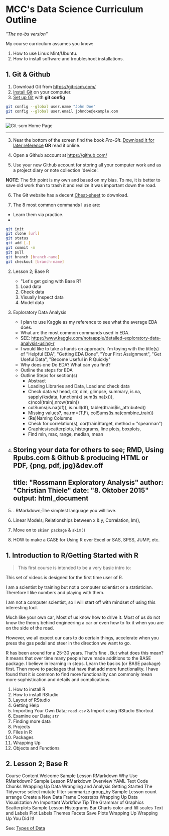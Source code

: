 # MCC's Data Science Curriculum Outline

*"The no-bs version"*

My course curriculum assumes you know:
1. How to use Linux Mint/Ubuntu. 
2. How to install software and troubleshoot installations.

## 1. Git & Github

1. Download Git from https://git-scm.com/
2. [Install Git](https://git-scm.com/book/en/v2/Getting-Started-Installing-Git) on your computer.
3. [Set up Git](https://git-scm.com/book/en/v2/Getting-Started-First-Time-Git-Setup) with **git config**

```bash
git config --global user.name "John Doe"
git config --global user.email johndoe@example.com
```

---

![Git-scm Home Page](https://github.com/mccurcio/mcc-ds-material/blob/master/assets/gitscm.png)

---

3. Near the bottom of the screen find the book *Pro-Git*. [Download it for later reference](https://git-scm.com/book/en/v2) **OR** read it online.

4. Open a Github account at https://github.com/

5. Use your new Github account for storing all your computer work and as a project diary or note collection 'device'.

**NOTE**: The 5th point is my own and based on my bias. To me, it is better to save old work than to trash it and realize it was important down the road.

6. The Git website has a decent [Cheat-sheet](https://training.github.com/downloads/github-git-cheat-sheet.pdf) to download.

6. The 8 most common commands I use are:

- Learn them via practice.
- 


```bash
git init
git clone [url]
git status
git add [.]
git commit -m 
git pull
git branch [branch-name]
git checkout [branch-name]
```




2. Lesson 2; Base R
    - "Let's get going with Base R?
    1. Load data
    2. Check data
    3. Visually Inspect data
    4. Model data
4. Exploratory Data Analysis
    - I plan to use Kaggle as my reference to see what the average EDA does.
    - What are the most common commands used in EDA.
    - SEE: https://www.kaggle.com/notaapple/detailed-exploratory-data-analysis-using-r
    - I would like to take a hands on approach. I'm toying with the title(s) of "Helpful EDA", "Getting EDA Done", "Your First Assignment", "Get Useful Data", "Become Useful in R Quickly"
    - Why does one Do EDA? What can you find?
    - Outline the steps for EDA
    - Outline Steps for section(s)
        - Abstract
        - Loading Libraries and Data, Load and check data
        - Check data w/ head, str, dim, glimpse, summary, is.na, sapply(ksdata, function(x) sum(is.na(x))), c(ncol(train),nrow(train))
        - colSums(is.na(df)), is.null(df), table(dtrain$is_attributed))
        - Missing values?, na.rm=(T,F), colSums(is.na(combine_train))
        - (Re)Naming Columns
        - Check for correlation(s),  cor(train$target, method = "spearman")
        - Graphics/scatterplots, histograms, line plots, boxplots, 
        - Find min, max, range, median, mean
5. Storing your data for others to see; RMD, Using Rpubs.com & Github & producing HTML or PDF, {png, pdf, jpg}&dev.off
    ---
    title: "Rossmann Exploratory Analysis"
    author: "Christian Thiele"
    date: "8. Oktober 2015"
    output: html_document
    ---
6. . RMarkdown;The simplest language you will love.
7. Linear Models; Relationships between x & y, Correlation, lm(), 

8. Move on to `skimr package` & `skim()`
9. HOW to make a CASE for Using R over Excel or SAS, SPSS, JUMP, etc.

## 1. Introduction to R/Getting Started with R

>This first course is intended to be a very basic intro to:

This set of videos is designed for the first time user of R.

I am a scientist by training but not a computer scientist or a statistician. Therefore I like numbers and playing with them. 

I am not a computer scientist, so I will start off with mindset of using this interesting tool.

Much like your own car, Most of us know how to drive it. Most of us do not know the theory behind engineering a car or even how to fix it when you are on the side of the road.

However, we all expect our cars to do certain things, accelerate when you press the gas pedal and steer in the direction we want to go.

R has been around for a 25-30 years. That's fine . But what does this mean? It means that over time many people have made additions to the BASE package. I believe in learning in steps. Learn the basics (or BASE package) first. Then move to packages that have that add more functionality. I have found that it is common to find more functionality can commonly mean more sophistication and details and complications.

1. How to install R
2. How to install RStudio
3. Layout of RStudio
4. Getting Help
5. Importing Your Own Data; `read.csv` & Import using RStudio Shortcut
7. Examine our Data; `str`
8. Finding more data
9. Projects
10. Files in R
11. Packages
12. Wrapping Up
13. Objects and Functions








## 2. Lesson 2; Base R


Course Content
Welcome Sample Lesson
RMarkdown
Why Use RMarkdown? Sample Lesson
RMarkdown Overview
YAML
Text
Code Chunks
Wrapping Up
Data Wrangling and Analysis
Getting Started
The Tidyverse
select
mutate
filter
summarize
group_by Sample Lesson
count
arrange
Create a New Data Frame
Crosstabs
Wrapping Up
Data Visualization
An Important Workflow Tip
The Grammar of Graphics
Scatterplots Sample Lesson
Histograms
Bar Charts
color and fill
scales
Text and Labels
Plot Labels
Themes
Facets
Save Plots
Wrapping Up
Wrapping Up
You Did It!








See: [Types of Data](https://i.stack.imgur.com/3QemG.gif)
